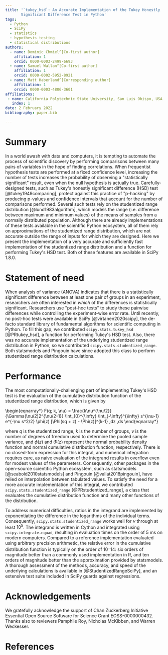 ```yaml
---
title: '`tukey_hsd`: An Accurate Implementation of the Tukey Honestly
       Significant Difference Test in Python'
tags:
  - Python
  - SciPy
  - statistics
  - hypothesis testing
  - statistical distributions
authors:
  - name: Dominic Chmiel^[Co-first author]
    affiliation: 1
    orcid: 0000-0003-2499-6693
  - name: Samuel Wallan^[Co-first author]
    affiliation: 1
    orcid: 0000-0002-5952-8921
  - name: Matt Haberland^[Corresponding author]
    affiliation: 1
    orcid: 0000-0003-4806-3601
affiliations:
 - name: California Polytechnic State University, San Luis Obispo, USA
   index: 1
date: 2 February 2022
bibliography: paper.bib

---
```


# Summary

In a world awash with data and computers, it is tempting to automate the
process of scientific discovery by performing comparisons between many pairs
of variables in the hope of finding correlations. When frequentist hypothesis
tests are performed at a fixed confidence level,
increasing the number of tests increases the probability of observing a
"statistically significant" result, even when the null hypothesis is actually
true. Carefully-designed tests, such as Tukey's honestly significant
difference (HSD) test [@tukey1949comparing], protect against this practice of
"p-hacking" by producing p-values and confidence intervals that account
for the number of comparisons performed. Several such tests rely on the
studentized range distribution [@lund1983algorithm], which models the range
(i.e. difference between maximum and minimum values) of the means of
samples from a normally distributed population. Although there are already
implementations of these tests available in the scientific Python ecosystem,
all of them rely on approximations of the studentized range distribution,
which are not accurate outside the range of inputs for which they are
designed. Here we present the implementation of a very accurate and
sufficiently fast implementation of the studentized range distribution and a
function for performing Tukey's HSD test. Both of these features are available
in SciPy 1.8.0.

# Statement of need

When analysis of variance (ANOVA) indicates that there is a statistically
significant difference between at least one pair of groups in an experiment,
researchers are often interested in *which* of the differences is
statistically significant. Researchers use "post-hoc tests" to study these
pairwise differences while controlling the experiment-wise error rate. Until
recently, no post-hoc tests were available in SciPy [@virtanen2020scipy], the
de-facto standard library of fundamental algorithms for scientific computing
in Python. To fill this gap, we contributed `scipy.stats.tukey_hsd`
[@PRtukey_hsd], a function for performing Tukey's HSD test. Also, there
was no accurate implementation of the underlying studentized range distribution
in Python, so we contributed `scipy.stats.studentized_range`. Both statsmodels
and Pingouin have since adopted this class to perform studentized range
distribution calculations.

# Performance
The most computationally-challenging part of implementing Tukey's HSD test is
the evaluation of the cumulative distribution function of the studentized
range distribution, which is given by

\begin{eqnarray*}
F(q; k, \nu) = \frac{k\nu^{\nu/2}}{\Gamma(\nu/2)2^{\nu/2-1}}
\int_{0}^{\infty} \int_{-\infty}^{\infty} s^{\nu-1} e^{-\nu s^2/2} \phi(z)
[\Phi(sq + z) - \Phi(z)]^{k-1} \,dz \,ds
\end{eqnarray*}

where $q$ is the studentized range, $k$ is the number of groups, $\nu$ is the
number of degrees of freedom used to determine the pooled sample variance, and
$\phi(z)$ and $\Phi(z)$ represent the normal probability density function
and normal cumulative distribution function, respectively.
There is no closed-form expression for this integral, and numerical
integration requires care, as naive evaluation of the integrand results
in overflow even for modest values of the parameters. Consequently, other
packages in the open-source scientific Python ecosystem, such as statsmodels
[@seabold2010statsmodels] and Pingouin [@vallat2018pingouin], have relied on
interpolation between tabulated values. To satisfy the need for a more
accurate implementation of this integral, we contributed
`scipy.stats.studentized_range` [@PRstudentized_range], a class that
evaluates the cumulative distribution function and many other functions of the
distribution.

To address numerical difficulties, ratios in the integrand are implemented by
exponentiating the difference in the logarithms of the individual terms.
Consequently, `scipy.stats.studentized_range` works well for $\nu$ through at
least $10^5$. The integrand is written in Cython and integrated using
`scipy.integrate.nquad`, resulting in evaluation times on the order of 5 ms
on modern computers. Compared to a reference implementation evaluated using
arbitrary precision arithmetic, the relative error in the cumulative
distribution function is typically on the order of $10^-14$: six orders of
magnitude better than a commonly used implementation in R, and ten orders of
magnitude better than the approximation provided by statsmodels. A thorough
assessment of the methods, accuracy, and speed of the underlying calculations
is available in [@StudentizedRangeSciPy], and an extensive test suite included
in SciPy guards against regressions.

# Acknowledgements

We gratefully acknowledge the support of Chan Zuckerberg Initiative Essential
Open Source Software for Science Grant EOSS-0000000432. Thanks also to
reviewers Pamphile Roy, Nicholas McKibben, and Warren Weckesser.

# References
